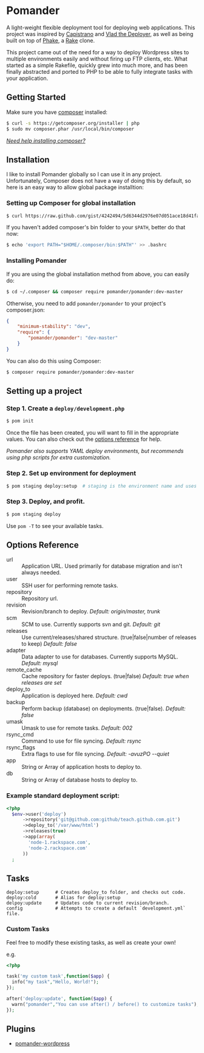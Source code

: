 Pomander
=======

A light-weight flexible deployment tool for deploying web applications. This project was inspired by [Capistrano](https://github.com/capistrano/capistrano) and [Vlad the Deployer](http://rubyhitsquad.com/Vlad_the_Deployer.html), as well as being built on top of [Phake](https://github.com/jaz303/phake), a [Rake](http://rake.rubyforge.org/) clone.

This project came out of the need for a way to deploy Wordpress sites to multiple environments easily and without firing up FTP clients, etc. What started as a simple Rakefile, quickly grew into much more, and has been finally abstracted and ported to PHP to be able to fully integrate tasks with your application.

Getting Started
---------------

Make sure you have [composer](http://getcomposer.org/) installed:

```bash
$ curl -s https://getcomposer.org/installer | php
$ sudo mv composer.phar /usr/local/bin/composer
```

[_Need help installing composer?_](http://getcomposer.org/doc/00-intro.md#installation-nix)

Installation
------------

I like to install Pomander globally so I can use it in any project.
Unfortunately, Composer does not have a way of doing this by default, 
so here is an easy way to allow global package installtion:

### Setting up Composer for global installation

```bash
$ curl https://raw.github.com/gist/4242494/5d6344d2976e07d051ace18d41fa035113353e90/global_composer.sh | sh
```

If you haven't added composer's bin folder to your `$PATH`, better do that now:

```bash
$ echo 'export PATH="$HOME/.composer/bin:$PATH"' >> .bashrc
```

### Installing Pomander

If you are using the global installation method from above, you can easily do:

```bash
$ cd ~/.composer && composer require pomander/pomander:dev-master
```

Otherwise, you need to add `pomander/pomander` to your project's composer.json:

```json
{
	"minimum-stability": "dev",
	"require": {
		"pomander/pomander": "dev-master"
	}	
}
```

You can also do this using Composer:

```bash
$ composer require pomander/pomander:dev-master
```


Setting up a project
--------------------

### Step 1. Create a `deploy/development.php`

```bash
$ pom init
```

Once the file has been created, you will want to fill in the appropriate values.
You can also check out the [options reference](#options-reference) for help.

_Pomander also supports YAML deploy environments, but recommends using php scripts for extra customization._

### Step 2. Set up environment for deployment

```bash
$ pom staging deploy:setup  # staging is the environment name and uses deploy/staging.php
```

### Step 3. Deploy, and profit.

```bash
$ pom staging deploy
```

Use `pom -T` to see your available tasks.

Options Reference
-----------------------

<dl>
<dt>url</dt>
<dd>Application URL. Used primarily for database migration and isn't always needed.</dd>
<dt>user</dt>
<dd>SSH user for performing remote tasks.</dd>
<dt>repository</dt>
<dd>Repository url.</dd>
<dt>revision</dt>
<dd>Revision/branch to deploy. <em>Default: origin/master, trunk</em></dd>
<dt>scm</dt>
<dd>SCM to use. Currently supports svn and git. <em>Default: git</em></dd>
<dt>releases</dt>
<dd>Use current/releases/shared structure. (true|false|number of releases to keep) <em>Default: false</em></dd>
<dt>adapter</dt>
<dd>Data adapter to use for databases. Currently supports MySQL. <em>Default: mysql</em></dd>
<dt>remote_cache</dt>
<dd>Cache repository for faster deploys. (true|false) <em>Default: true when releases are set</em></dd>
<dt>deploy_to</dt>
<dd>Application is deployed here. <em>Default: cwd</em></dd>
<dt>backup</dt>
<dd>Perform backup (database) on deployments. (true|false). <em>Default: false</em></dd>
<dt>umask</dt>
<dd>Umask to use for remote tasks. <em>Default: 002</em></dd>
<dt>rsync_cmd</dt>
<dd>Command to use for file syncing. <em>Default: rsync</em></dd>
<dt>rsync_flags</dt>
<dd>Extra flags to use for file syncing. <em>Default: -avuzPO --quiet</em></dd>
<dt>app</dt>
<dd>String or Array of application hosts to deploy to.</dd>
<dt>db</dt>
<dd>String or Array of database hosts to deploy to.</dd>
</dl>

### Example standard deployment script:

```php
<?php
  $env->user('deploy')
      ->repository('git@github.com:github/teach.github.com.git')
      ->deploy_to('/var/www/html')
      ->releases(true)
      ->app(array(
        'node-1.rackspace.com',
        'node-2.rackspace.com'
      ))
  ;
```

Tasks
-----

```
deploy:setup      # Creates deploy_to folder, and checks out code.
deploy:cold       # Alias for deploy:setup
delpoy:update     # Updates code to current revision/branch.
config            # Attempts to create a default `development.yml` file.
```

### Custom Tasks

Feel free to modify these existing tasks, as well as create your own!

e.g.

```php
<?php

task('my custom task',function($app) {
  info("my task","Hello, World!");
});

after('deploy:update', function($app) {
  warn("pomander","You can use after() / before() to customize tasks");
});
```

Plugins
-------

* [pomander-wordpress](https://github.com/tamagokun/pomander-wordpress)
